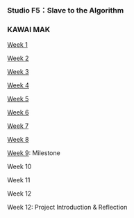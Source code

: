 ### Studio F5：Slave to the Algorithm
### KAWAI MAK

[Week 1](https://github.com/GarveyMak123/Slave-to-the-Algorithm/tree/master/week1) <br>

[Week 2](https://github.com/GarveyMak123/Slave-to-the-Algorithm/tree/master/week%202) <br>

[Week 3](https://github.com/GarveyMak123/Slave-to-the-Algorithm/tree/master/week%203) <br>

[Week 4](https://github.com/GarveyMak123/Slave-to-the-Algorithm/tree/master/week%204) <br>

[Week 5](https://github.com/GarveyMak123/Slave-to-the-Algorithm/tree/master/week%205) <br>

[Week 6](https://github.com/GarveyMak123/Slave-to-the-Algorithm/tree/master/week%206) <br>

[Week 7](https://github.com/GarveyMak123/Slave-to-the-Algorithm/tree/master/week%207) <br>

[Week 8](https://github.com/GarveyMak123/Slave-to-the-Algorithm/tree/master/week%208) <br>

[Week 9](https://github.com/GarveyMak123/Slave-to-the-Algorithm/tree/master/week%209): Milestone <br>

Week 10 <br>

Week 11 <br>

Week 12 <br>

Week 12: Project Introduction & Reflection <br>
